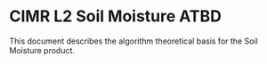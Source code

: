 # CIMR L2 Soil Moisture ATBD
This document describes the algorithm theoretical basis for the Soil Moisture product.


```{tableofcontents}
```


